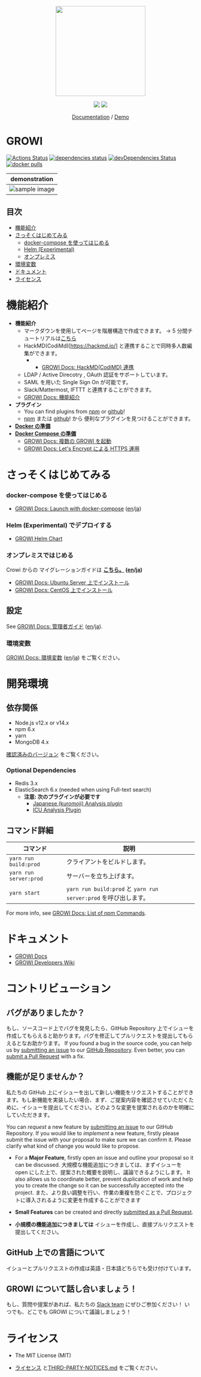 <p align="center">
  <a href="https://growi.org">
    <img src="https://user-images.githubusercontent.com/1638767/38254268-d4476bbe-3793-11e8-964c-8865d690baff.png" width="240px">
  </a>
</p>
<p align="center">
  <a href="https://github.com/weseek/growi/releases/latest"><img src="https://img.shields.io/github/release/weseek/growi.svg"></a>
  <a href="https://growi-slackin.weseek.co.jp/"><img src="https://growi-slackin.weseek.co.jp/badge.svg"></a>
</p>

<p align="center">
  <a href="https://docs.growi.org">Documentation</a> / <a href="https://demo.growi.org">Demo</a>
</p>

# GROWI

[![Actions Status](https://github.com/weseek/growi/workflows/Node%20CI/badge.svg)](https://github.com/weseek/growi/actions)
[![dependencies status](https://david-dm.org/weseek/growi.svg)](https://david-dm.org/weseek/growi)
[![devDependencies Status](https://david-dm.org/weseek/growi/dev-status.svg)](https://david-dm.org/weseek/growi?type=dev)
[![docker pulls](https://img.shields.io/docker/pulls/weseek/growi.svg)](https://hub.docker.com/r/weseek/growi/)

|                                                     demonstration                                                     |
| :-------------------------------------------------------------------------------------------------------------------: |
| ![sample image](https://user-images.githubusercontent.com/42988650/70600974-6b29cc80-1c34-11ea-94ef-33c39c6a00dc.gif) |

## 目次

- [機能紹介](#機能紹介)
- [さっそくはじめてみる](#さっそくはじめてみる)
  - [docker-compose を使ってはじめる](#docker-compose-を使ってはじめる)
  - [Helm (Experimental)](#Helm-Experimental-でデプロイする)
  - [オンプレミス](#オンプレミスではじめる)
- [環境変数](#environment-variables)
- [ドキュメント](#documentation)
- [ライセンス](#license)

# 機能紹介

- **機能紹介**
  - マークダウンを使用してページを階層構造で作成できます。 -> 5 分間チュートリアルは[こちら](https://docs.growi.org/en/guide/getting-started/five_minutes.html)
  - HackMD(CodiMd)[https://hackmd.io/] と連携することで同時多人数編集ができます。
    - - [GROWI Docs: HackMD(CodiMD) 連携](https://docs.growi.org/en/admin-guide/admin-cookbook/integrate-with-hackmd.html)
  - LDAP / Active Direcotry , OAuth 認証をサポートしています。
  - SAML を用いた Single Sign On が可能です。
  - Slack/Mattermost, IFTTT と連携することができます。
  - [GROWI Docs: 機能紹介](https://docs.growi.org/en/guide/features/page_layout.html)
- **プラグイン**
  - You can find plugins from [npm](https://www.npmjs.com/browse/keyword/growi-plugin) or [github](https://github.com/search?q=topic%3Agrowi-plugin)!
  - [npm](https://www.npmjs.com/browse/keyword/growi-plugin) または [github](https://github.com/search?q=topic%3Agrowi-plugin)! から 便利なプラグインを見つけることができます。
- **[Docker の準備][dockerhub]**
- **[Docker Compose の準備][docker-compose]**
  - [GROWI Docs: 複数の GROWI を起動](https://docs.growi.org/en/admin-guide/admin-cookbook/multi-app.html)
  - [GROWI Docs: Let's Encrypt による HTTPS 運用](https://docs.growi.org/en/admin-guide/admin-cookbook/lets-encrypt.html)

# さっそくはじめてみる

### docker-compose を使ってはじめる

- [GROWI Docs: Launch with docker-compose](https://docs.growi.org/en/admin-guide/getting-started/docker-compose.html) ([en](https://docs.growi.org/en/admin-guide/getting-started/docker-compose.html)/[ja](https://docs.growi.org/ja/admin-guide/getting-started/docker-compose.html))

### Helm (Experimental) でデプロイする

- [GROWI Helm Chart](https://github.com/weseek/helm-charts/tree/master/charts/growi)

### オンプレミスではじめる

Crowi からの マイグレーションガイドは **[こちら。](https://docs.growi.org/en/admin-guide/migration-guide/from-crowi-onpremise.html) ([en](https://docs.growi.org/en/admin-guide/migration-guide/from-crowi-onpremise.html)/[ja](https://docs.growi.org/ja/admin-guide/migration-guide/from-crowi-onpremise.html))**

- [GROWI Docs: Ubuntu Server 上でインストール](https://docs.growi.org/en/admin-guide/getting-started/ubuntu-server.html)
- [GROWI Docs: CentOS 上でインストール](https://docs.growi.org/en/admin-guide/getting-started/centos.html)

## 設定

See [GROWI Docs: 管理者ガイド](https://docs.growi.org/en/admin-guide/) ([en](https://docs.growi.org/en/admin-guide/)/[ja](https://docs.growi.org/ja/admin-guide/)).

### 環境変数

[GROWI Docs: 環境変数](https://docs.growi.org/en/admin-guide/admin-cookbook/env-vars.html) ([en](https://docs.growi.org/en/admin-guide/admin-cookbook/env-vars.html)/[ja](https://docs.growi.org/ja/admin-guide/admin-cookbook/env-vars.html)) をご覧ください。

# 開発環境

## 依存関係

- Node.js v12.x or v14.x
- npm 6.x
- yarn
- MongoDB 4.x

[確認済みのバージョン](https://docs.growi.org/en/dev/startup/dev-env.html#set-up-node-js-environment) をご覧ください。

### Optional Dependencies

- Redis 3.x
- ElasticSearch 6.x (needed when using Full-text search)
  - **注意: 次のプラグインが必要です**
    - [Japanese (kuromoji) Analysis plugin](https://www.elastic.co/guide/en/elasticsearch/plugins/current/analysis-kuromoji.html)
    - [ICU Analysis Plugin](https://www.elastic.co/guide/en/elasticsearch/plugins/current/analysis-icu.html)

## コマンド詳細

| コマンド               | 説明                                                             |
| ---------------------- | ---------------------------------------------------------------- |
| `yarn run build:prod`  | クライアントをビルドします。                                     |
| `yarn run server:prod` | サーバーを立ち上げます。                                         |
| `yarn start`           | `yarn run build:prod` と `yarn run server:prod` を呼び出します。 |

For more info, see [GROWI Docs: List of npm Commands](https://docs.growi.org/en/dev/startup-v2/launch.html#list-of-npm-commands).

# ドキュメント

- [GROWI Docs](https://docs.growi.org/)
- [GROWI Developers Wiki](https://dev.growi.org/)

# コントリビューション

## バグがありましたか？

もし、ソースコード上でバグを発見したら、GitHub Repository 上でイシューを作成してもらえると助かります。バグを修正してプルリクエストを提出してもらえるとなお助かります。
If you found a bug in the source code, you can help us by
[submitting an issue][issues] to our [GitHub Repository][growi]. Even better, you can
[submit a Pull Request][pulls] with a fix.

## 機能が足りませんか？

私たちの GitHub 上にイシューを出して新しい機能をリクエストすることができます。もし新機能を実装したい場合、まず、ご提案内容を確認させていただくために、イシューを提出してください。どのような変更を提案されるのかを明確にしていただきます。

You can _request_ a new feature by [submitting an issue][issues] to our GitHub
Repository. If you would like to _implement_ a new feature, firstly please submit the issue with your proposal to make sure we can confirm it. Please clarify what kind of change you would like to propose.

- For a **Major Feature**, firstly open an issue and outline your proposal so it can be discussed.
  大規模な機能追加につきましては、まずイシューを open にした上で、提案された概要を説明し、議論できるようにします。
  It also allows us to coordinate better, prevent duplication of work and help you to create the change so it can be successfully accepted into the project.
  また、より良い調整を行い、作業の重複を防ぐことで、プロジェクトに導入されるように変更を作成することができます

- **Small Features** can be created and directly [submitted as a Pull Request][pulls].
- **小規模の機能追加につきましては** イシューを作成し、直接プルリクエストを提出してください。

## GitHub 上での言語について

イシューとプルリクエストの作成は英語・日本語どちらでも受け付けています。

## GROWI について話し合いましょう！

もし、質問や提案があれば、私たちの [Slack team](https://growi-slackin.weseek.co.jp/) にぜひご参加ください！
いつでも、どこでも GROWI について議論しましょう！

# ライセンス

- The MIT License (MIT)
- [ライセンス](https://github.com/weseek/growi/blob/master/LICENSE) と[THIRD-PARTY-NOTICES.md](https://github.com/weseek/growi/blob/master/THIRD-PARTY-NOTICES.md) をご覧ください。

  [crowi]: https://github.com/crowi/crowi
  [growi]: https://github.com/weseek/growi
  [issues]: https://github.com/weseek/growi/issues
  [pulls]: https://github.com/weseek/growi/pulls
  [dockerhub]: https://hub.docker.com/r/weseek/growi
  [docker-compose]: https://github.com/weseek/growi-docker-compose
